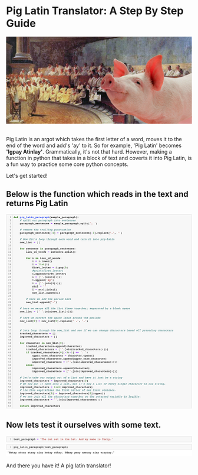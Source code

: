 # Pig Latin Translator: A Step By Step Guide

<img src="https://github.com/carlosjennings1991/piglatin/blob/main/pig_latin_painting.png">

##
Pig Latin is an argot which takes the first letter of a word, moves it to the end of the word and add's 'ay' to it. So for example, 'Pig Latin' becomes <b>'Igpay Atinlay'</b>. Grammatically, it's not that hard. However, making a function in python that takes in a block of text and coverts it into Pig Latin, is a fun way to practice some core python concepts. 

Let's get started!

##

## Below is the function which reads in the text and returns Pig Latin

<img src="https://github.com/carlosjennings1991/piglatin/blob/main/code_pig_latin.png">

## Now lets test it ourselves with some text. 

<img src="https://github.com/carlosjennings1991/piglatin/blob/main/sample_text_pig_latin.png">

And there you have it! A pig latin translator!
